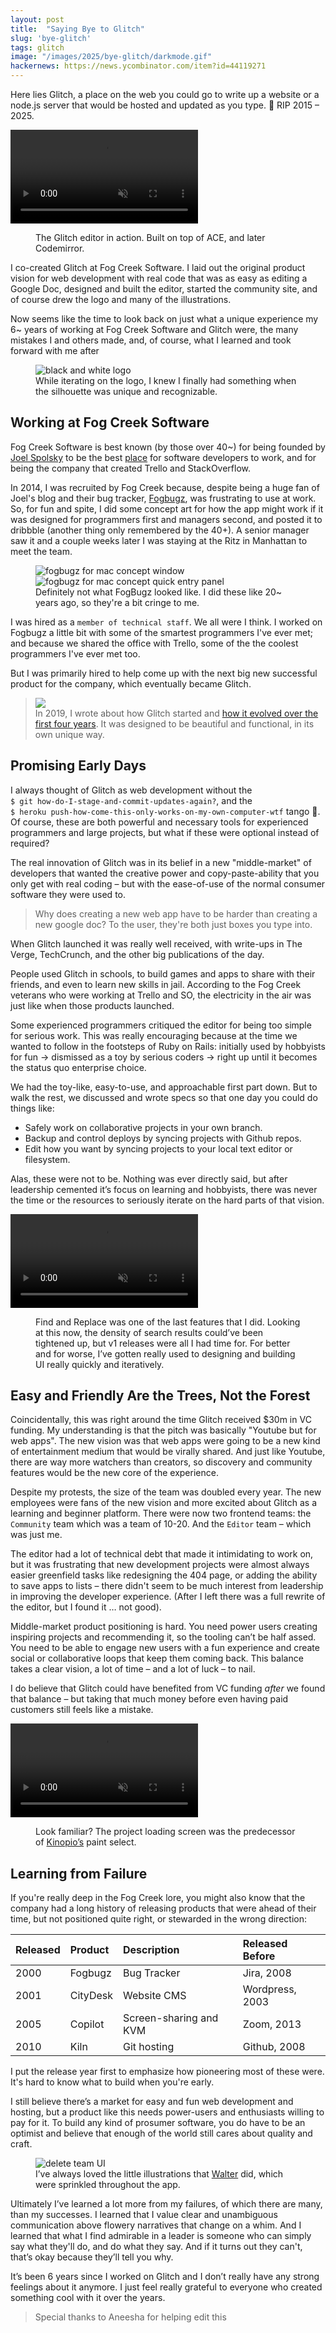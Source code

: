 ```yaml
---
layout: post
title:  "Saying Bye to Glitch"
slug: 'bye-glitch'
tags: glitch
image: "/images/2025/bye-glitch/darkmode.gif"
hackernews: https://news.ycombinator.com/item?id=44119271
---
```


Here lies Glitch, a place on the web you could go to write up a website or a node.js server that would be hosted and updated as you type. 🥀 RIP 2015 – 2025.

<p>
  <video autoplay loop muted playsinline class="large">
    <source src="/images/2025/bye-glitch/darkmode.mp4">
  </video>
</p>
<figure>
  <figcaption>
    The Glitch editor in action. Built on top of ACE, and later Codemirror.
  </figcaption>
</figure>


I co-created Glitch at Fog Creek Software. I laid out the original product vision for web development with real code that was as easy as editing a Google Doc, designed and built the editor, started the community site, and of course drew the logo and many of the illustrations.

Now seems like the time to look back on just what a unique experience my 6~ years of working at Fog Creek Software and Glitch were, the many mistakes I and others made, and, of course, what I learned and took forward with me after

<figure>
  <img src="/images/2025/bye-glitch/logo-bw2.webp" class="no-shadow" alt="black and white logo">
  <figcaption>
    While iterating on the logo, I knew I finally had something when the silhouette was unique and recognizable.
  </figcaption>
</figure>

## Working at Fog Creek Software

Fog Creek Software is best known (by those over 40~) for being founded by [Joel Spolsky](https://www.joelonsoftware.com/) to be the best [place](https://www.joelonsoftware.com/2008/12/29/the-new-fog-creek-office/) for software developers to work, and for being the company that created Trello and StackOverflow.

In 2014, I was recruited by Fog Creek because, despite being a huge fan of Joel's blog and their bug tracker, [Fogbugz](https://en.wikipedia.org/wiki/FogBugz), was frustrating to use at work. So, for fun and spite, I did some concept art for how the app might work if it was designed for programmers first and managers second, and posted it to dribbble (another thing only remembered by the 40+). A senior manager saw it and a couple weeks later I was staying at the Ritz in Manhattan to meet the team.

<figure>
  <img src="/images/2025/bye-glitch/dribbble1.webp" class="" alt="fogbugz for mac concept window">
  <img src="/images/2025/bye-glitch/dribbble2.webp" class="" alt="fogbugz for mac concept quick entry panel">
  <figcaption>
    Definitely not what FogBugz looked like. I did these like 20~ years ago, so they're a bit cringe to me.
  </figcaption>
</figure>

I was hired as a `member of technical staff`. We all were I think. I worked on Fogbugz a little bit with some of the smartest programmers I've ever met; and because we shared the office with Trello, some of the the coolest programmers I've ever met too.

But I was primarily hired to help come up with the next big new successful product for the company, which eventually became Glitch.

<blockquote>
  <p>
    <img src="https://pketh.org/images/2019/Screen_Shot_2016-01-28_at_3-33a4a830-51d3-466e-b67b-2ac85993ab6f.04.38_PM.png" width="" class="">
    <br/>
    In 2019, I wrote about how Glitch started and
    <a href="https://pketh.org/the-first-four-years-of-glitch.html">how it evolved over the first four years</a>.
    It was designed to be beautiful and functional, in its own unique way.

  </p>
</blockquote>


## Promising Early Days

I always thought of Glitch as web development without the <br/>`$ git how-do-I-stage-and-commit-updates-again?`, and the <br/>`$ heroku push-how-come-this-only-works-on-my-own-computer-wtf` tango 💃. Of course, these are both powerful and necessary tools for experienced programmers and large projects, but what if these were optional instead of required?

The real innovation of Glitch was in its belief in a new "middle-market" of developers that wanted the creative power and copy-paste-ability that you only get with real coding – but with the ease-of-use of the normal consumer software they were used to.

> Why does creating a new web app have to be harder than creating a new google doc? To the user, they're both just boxes you type into.

When Glitch launched it was really well received, with write-ups in The Verge, TechCrunch, and the other big publications of the day.

People used Glitch in schools, to build games and apps to share with their friends, and even to learn new skills in jail. According to the Fog Creek veterans who were working at Trello and SO, the electricity in the air was just like when those products launched.

Some experienced programmers critiqued the editor for being too simple for serious work. This was really encouraging because at the time we wanted to follow in the footsteps of Ruby on Rails: initially used by hobbyists for fun → dismissed as a toy by serious coders → right up until it becomes the status quo enterprise choice.

We had the toy-like, easy-to-use, and approachable first part down. But to walk the rest, we discussed and wrote specs so that one day you could do things like:
- Safely work on collaborative projects in your own branch.
- Backup and control deploys by syncing projects with Github repos.
- Edit how you want by syncing projects to your local text editor or filesystem.

Alas, these were not to be. Nothing was ever directly said, but after leadership cemented it’s focus on learning and hobbyists, there was never the time or the resources to seriously iterate on the hard parts of that vision.

<p>
  <video autoplay loop muted playsinline class="large">
    <source src="/images/2025/bye-glitch/find-replace.mp4">
  </video>
</p>
<figure>
  <figcaption>
    Find and Replace was one of the last features that I did. Looking at this now, the density of search results could’ve been tightened up, but v1 releases were all I had time for. For better and for worse, I’ve gotten really used to designing and building UI really quickly and iteratively.
  </figcaption>
</figure>

## Easy and Friendly Are the Trees, Not the Forest

Coincidentally, this was right around the time Glitch received $30m in VC funding. My understanding is that the pitch was basically "Youtube but for web apps". The new vision was that web apps were going to be a new kind of entertainment medium that would be virally shared. And just like Youtube, there are way more watchers than creators, so discovery and community features would be the new core of the experience.

Despite my protests, the size of the team was doubled every year. The new employees were fans of the new vision and more excited about Glitch as a learning and beginner platform. There were now two frontend teams: the `Community` team which was a team of 10-20. And the `Editor` team – which was just me.

The editor had a lot of technical debt that made it intimidating to work on, but it was frustrating that new development projects were almost always easier greenfield tasks like redesigning the 404 page, or adding the ability to save apps to lists – there didn't seem to be much interest from leadership in improving the developer experience. (After I left there was a full rewrite of the editor, but I found it … not good).

Middle-market product positioning is hard. You need power users creating inspiring projects and recommending it, so the tooling can’t be half assed. You need to be able to engage new users with a fun experience and create social or collaborative loops that keep them coming back. This balance takes a clear vision, a lot of time – and a lot of luck – to nail.

I do believe that Glitch could have benefited from VC funding _after_ we found that balance – but taking that much money before even having paid customers still feels like a mistake.

<p>
  <video autoplay loop muted playsinline class="">
    <source src="/images/2025/bye-glitch/loading.mp4">
  </video>
</p>
<figure>
  <figcaption>
    Look familiar? The project loading screen was the predecessor of <a href="https://kinopio.club">Kinopio’s</a> paint select.
  </figcaption>
</figure>

## Learning from Failure

If you're really deep in the Fog Creek lore, you might also know that the company had a long history of releasing products that were ahead of their time, but not positioned quite right, or stewarded in the wrong direction:

| Released | Product | Description | Released Before |
|:--|:--|:--|:--|
| 2000 | Fogbugz | Bug Tracker | Jira, 2008 |
| 2001 | CityDesk | Website CMS | Wordpress, 2003 |
| 2005 | Copilot | Screen-sharing and KVM | Zoom, 2013 |
| 2010 | Kiln | Git hosting | Github, 2008 |

I put the release year first to emphasize how pioneering most of these were. It's hard to know what to build when you're early.

I still believe there’s a market for easy and fun web development and hosting, but a product like this needs power-users and enthusiasts willing to pay for it. To build any kind of prosumer software, you do have to be an optimist and believe that enough of the world still cares about quality and craft.

<figure>
  <img src="/images/2025/bye-glitch/delete-team.webp" class="no-shadow" alt="delete team UI">
  <figcaption>
    I’ve always loved the little illustrations that <a href="https://x.com/GraphixArtiste">Walter</a> did, which were sprinkled throughout the app.
  </figcaption>
</figure>


Ultimately I’ve learned a lot more from my failures, of which there are many, than my successes. I learned that I value clear and unambiguous communication above flowery narratives that change on a whim. And I learned that what I find admirable in a leader is someone who can simply say what they'll do, and do what they say. And if it turns out they can't, that’s okay because they’ll tell you why.

It’s been 6 years since I worked on Glitch and I don’t really have any strong feelings about it anymore. I just feel really grateful to everyone who created something cool with it over the years.


> Special thanks to Aneesha for helping edit this